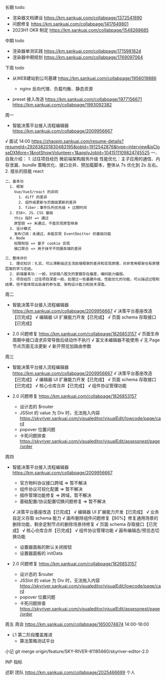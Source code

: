 长期 todo:
  - 渲染器文档建设 https://km.sankuai.com/collabpage/1372541890
  - 问题修复 https://km.sankuai.com/collabpage/1417649801
  - 2023H1 OKR 制定 https://km.sankuai.com/collabpage/1548268685

中期 todo
  - 渲染器单测实践 https://km.sankuai.com/collabpage/1715981824
  - 渲染器中期规划 https://km.sankuai.com/collabpage/1769097064
  
下周 todo
  - 从WEB建站到公司基建 https://km.sankuai.com/collabpage/1956019886
    - nginx 反向代理、负载均衡、静态资源
  
  - preset 接入改造 https://km.sankuai.com/collabpage/1977156671
    https://km.sankuai.com/collabpage/1993092382

周一
  - 智能决策平台接入流程编辑器 https://km.sankuai.com/collabpage/2009956667

  √ 面试 14:00 https://zhaopin.sankuai.com/resume-details?resumeId=292638201830483195&jobId=1912542876&type=interview&isCloseDXMore=1&notShowVolunteer=1&applyJobId=1041511109824745525
    一、自我介绍：
      1. 过往项目经历
        微前端架构服务升级
        性能优化：主子应用的通信、内存泄漏、bundle 策略优化、接口合并、预加载脚本，整体从 7s 优化到 2s 左右。
      2. 擅长的技能
        react
        
    二、基本功
      1. 框架
        Vue/Vue3/react 的异同
          1. diff 的差异
          2. 组件级更新与页面级更新的差异
          3. fiber：事件队列优先级 + 过期时间
      2. ES6+、JS、CSS 基础
        this 指针 => 通过
        原型链 => 未通过，不能实现原型继承
      3. 设计模式
        发布订阅：未通过，未能实现 EventEmitter 的基础功能
      4. Node
        权限校验 => 基于 cookie 实现
        接口聚合 => 用于抹平不同服务端的差异

    三、整体评价
      1. 理论知识：扎实，可以清晰描述主流前端框架的差异和实现原理，对非常用框架也有原理层面的学习总结。
      2. 前端基本功：一般，对前端八股文的掌握存在偏差，编码能力偏弱。
      3. 项目经历：过往项目深度一般，处理过一些基建升级、性能优化的功能，可以描述过程和结果，但不能体现出自身的参与度、架构设计能力和技术深度。

周二
  - 智能决策平台接入流程编辑器 https://km.sankuai.com/collabpage/2009956667
    √ 决策平台基座改造【已完成】
    √ 编辑器 UI 扩展能力开发【已完成】
    √ 页面 schema 存取接口【已完成】

  - 2.0 问题修复 https://km.sankuai.com/collabpage/1826853157
    √ 页面生命周期中接口请求异常导致后续动作不执行
    √ 富文本编辑器不能使用
    √ 无 Page 节点页面无法更新
    √ 新开预览加路由参数

周三
  - 智能决策平台接入流程编辑器 https://km.sankuai.com/collabpage/2009956667
    √ 决策平台基座改造【已完成】
    √ 编辑器 UI 扩展能力开发【已完成】
    √ 页面 schema 存取接口【已完成】
    √ 核心仓库合并【已完成】
    √ 组件协议管理功能

  - 2.0 问题修复 https://km.sankuai.com/collabpage/1826853157
    - 设计态的 $router
    - JSSlot 的 value 为 Div 时，无法拖入内容 https://skyriver.sankuai.com/visualeditor/visualEdit/lowcode/page/card
    - popover 位置问题
    - 卡死问题排查 https://skyriver.sankuai.com/visualeditor/visualEdit/assessnest/page/order
  
周四
  - 智能决策平台接入流程编辑器 https://km.sankuai.com/collabpage/2009956667
    - 官方物料协议接口跨域 => 暂不解决
    - 组件协议可视化配置 => 暂不解决
    - 插件管理功能修复 => 跨域，暂不解决
    - 基础配置/协议配置切换问题修复 => 暂不解决

    √ 决策平台基座改造【已完成】
    √ 编辑器 UI 扩展能力开发【已完成】
    √ 业务自定义存取 schema 能力
    √ 画布删除组件问题修复【80%】修复通用场景的删除功能，剩余定制节点的删除场景待修复
    √ 页面 schema 存取接口【已完成】
    √ 核心仓库合并【已完成】
    √ 组件协议管理功能
    √ 画布编辑态/预览态切换功能
    - 设置器面板的默认关闭按钮
    - 设置器面板的 initData

  - 2.0 问题修复 https://km.sankuai.com/collabpage/1826853157
    - 设计态的 $router
    - JSSlot 的 value 为 Div 时，无法拖入内容 https://skyriver.sankuai.com/visualeditor/visualEdit/lowcode/page/card
    - popover 位置问题
    - 卡死问题排查 https://skyriver.sankuai.com/visualeditor/visualEdit/assessnest/page/order

周五
  周会 https://km.sankuai.com/collabpage/1650074874 14:00-16:00

  - L1 第二阶段覆盖推进
    - 算法策略测试平台

小记
  git merge origin/feature/SKY-RIVER-81185660/skyriver-editor-2.0

  INP 指标

  述职
    团队 https://km.sankuai.com/collabpage/2025466699
    个人 

